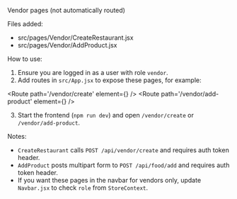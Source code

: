 Vendor pages (not automatically routed)

Files added:
- src/pages/Vendor/CreateRestaurant.jsx
- src/pages/Vendor/AddProduct.jsx

How to use:
1. Ensure you are logged in as a user with role `vendor`.
2. Add routes in `src/App.jsx` to expose these pages, for example:

  <Route path='/vendor/create' element={<CreateRestaurant/>} />
  <Route path='/vendor/add-product' element={<AddProduct/>} />

3. Start the frontend (`npm run dev`) and open `/vendor/create` or `/vendor/add-product`.

Notes:
- `CreateRestaurant` calls `POST /api/vendor/create` and requires auth token header.
- `AddProduct` posts multipart form to `POST /api/food/add` and requires auth token header.
- If you want these pages in the navbar for vendors only, update `Navbar.jsx` to check `role` from `StoreContext`.
